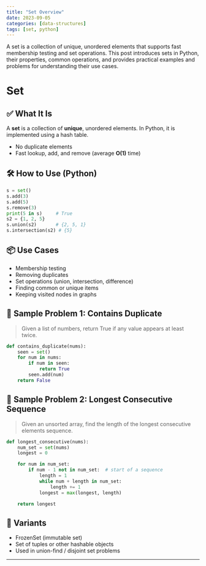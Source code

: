 ```yaml
---
title: "Set Overview"
date: 2023-09-05
categories: [data-structures]
tags: [set, python]
---
```


A set is a collection of unique, unordered elements that supports fast membership testing and set operations. This post introduces sets in Python, their properties, common operations, and provides practical examples and problems for understanding their use cases.

# Set

## ✅ What It Is

A **set** is a collection of **unique**, unordered elements. In Python, it is implemented using a hash table.

- No duplicate elements
- Fast lookup, add, and remove (average **O(1)** time)

## 🛠️ How to Use (Python)

```python
s = set()
s.add(3)
s.add(5)
s.remove(3)
print(5 in s)     # True
s2 = {1, 2, 5}
s.union(s2)       # {2, 5, 1}
s.intersection(s2) # {5}
```

## 📦 Use Cases

- Membership testing
- Removing duplicates
- Set operations (union, intersection, difference)
- Finding common or unique items
- Keeping visited nodes in graphs

## 📘 Sample Problem 1: Contains Duplicate

> Given a list of numbers, return True if any value appears at least twice.

```python
def contains_duplicate(nums):
    seen = set()
    for num in nums:
        if num in seen:
            return True
        seen.add(num)
    return False
```

## 📘 Sample Problem 2: Longest Consecutive Sequence

> Given an unsorted array, find the length of the longest consecutive elements sequence.

```python
def longest_consecutive(nums):
    num_set = set(nums)
    longest = 0

    for num in num_set:
        if num - 1 not in num_set:  # start of a sequence
            length = 1
            while num + length in num_set:
                length += 1
            longest = max(longest, length)

    return longest
```

## 🔁 Variants

- FrozenSet (immutable set)
- Set of tuples or other hashable objects
- Used in union-find / disjoint set problems

---

